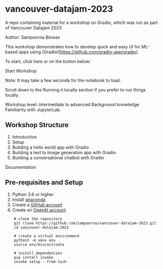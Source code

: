 # vancouver-datajam-2023
A repo containing material for a workshop on Gradio, which was run as part of Vancouver Datajam 2023

Author: Sampoorna Biswas

This workshop demonstrates how to develop quick and easy UI for ML-based apps using (Gradio)[https://github.com/gradio-app/gradio].

To start, click here or on the button below:

Start Workshop

Note: It may take a few seconds for the notebook to load.

Scroll down to the Running it locally section if you prefer to run things locally.

Workshop level: intermediate to advanced
Background knowledge
Familiarity with JupyterLab.

## Workshop Structure
1. Introduction
2. Setup
3. Building a hello world app with Gradio
4. Building a text to image generation app with Gradio
5. Building a conversational chatbot with Gradio

Documentation

## Pre-requisites and Setup

1. Python 3.6 or higher
2. Install [anaconda](https://docs.anaconda.com/free/anaconda/install/)
3. Create a [GitHub account](https://docs.github.com/en/get-started/signing-up-for-github/signing-up-for-a-new-github-account)
4. Create an [OpenAI account](https://platform.openai.com/signup)

```
    # clone the repository
    git clone https://github.com/sampoorna/vancouver-datajam-2023.git
    cd vancouver-datajam-2023

    # create a virtual environment
    python3 -m venv env
    source env/bin/activate

    # install dependencies
    pip install invoke
    invoke setup --from-lock
```